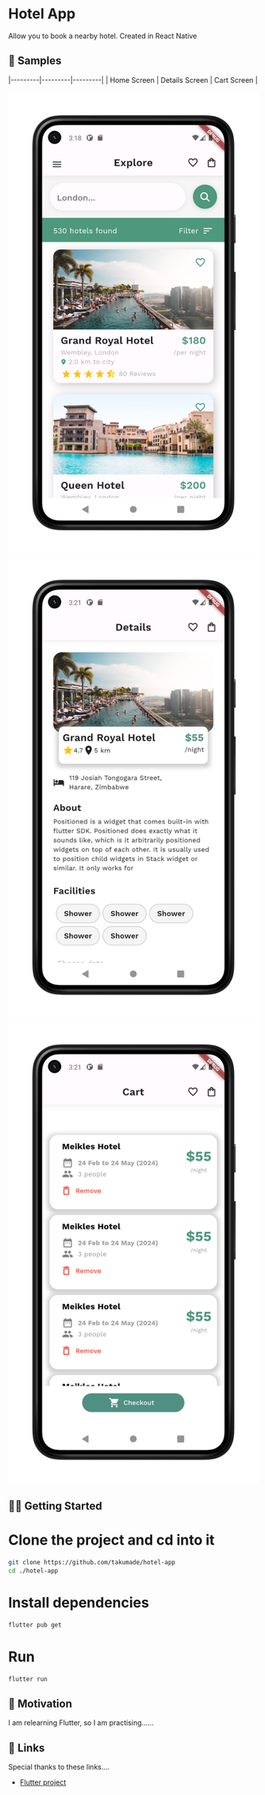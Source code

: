 # Hotel App

Allow you to book a nearby hotel. Created in React Native

## 🧬 Samples

|---------|---------|---------|
| Home Screen | Details Screen | Cart Screen |

![Home Screen](./mockups/m1.png)
![Details Screen](./mockups/m2.png)
![Cart Screen](./mockups/m3.png)

## 💪🏼 Getting Started

# Clone the project and cd into it

```bash
git clone https://github.com/takumade/hotel-app
cd ./hotel-app
```

# Install dependencies

```bash
flutter pub get
```

# Run

```bash
flutter run
```

## 🌻 Motivation

I am relearning Flutter, so I am practising......

## 🔗 Links

Special thanks to these links....

- [Flutter project](https://github.com/mitesh77/Best-Flutter-UI-Templates)
